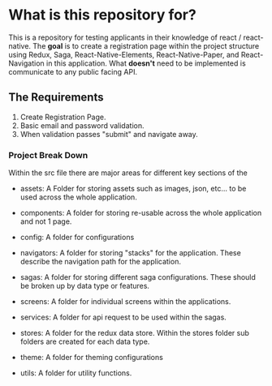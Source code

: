 # What is this repository for? #

This is a repository for testing applicants in their knowledge of react / react-native. The **goal** is to create a registration page within the project structure using Redux, Saga, React-Native-Elements, React-Native-Paper, and React-Navigation in this application. What **doesn't** need to be implemented is communicate to any public facing API.

## The Requirements ##
 1) Create Registration Page.
 2) Basic email and password validation.
 3) When validation passes "submit" and navigate away.

### Project Break Down ###
Within the src file there are major areas for different key sections of the  

* assets: A Folder for storing assets such as images, json, etc... to be used across the whole application.

* components: A folder for storing re-usable across the whole application and not 1 page. 

* config: A folder for configurations

* navigators: A folder for storing "stacks" for the application. These describe the navigation path for the application. 

* sagas: A folder for storing different saga configurations. These should be broken up by data type or features.

* screens: A folder for individual screens within the applications.

* services: A folder for api request to be used within the sagas.

* stores: A folder for the redux data store. Within the stores folder sub folders are created for each data type.

* theme: A folder for theming configurations

* utils: A folder for utility functions.
